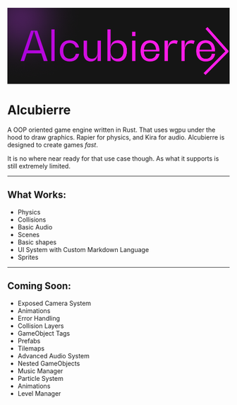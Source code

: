 ![Logo](logo.png)
# Alcubierre
A OOP oriented game engine written in Rust. That uses wgpu under the hood to draw graphics. Rapier for physics, and Kira for audio.
Alcubierre is designed to create games *fast*. 

It is no where near ready for that use case though. As what it supports is still extremely limited.

---

## What Works:
* Physics
* Collisions 
* Basic Audio
* Scenes
* Basic shapes
* UI System with Custom Markdown Language
* Sprites

---

## Coming Soon:
* Exposed Camera System
* Animations
* Error Handling
* Collision Layers
* GameObject Tags
* Prefabs
* Tilemaps
* Advanced Audio System
* Nested GameObjects
* Music Manager
* Particle System
* Animations
* Level Manager

